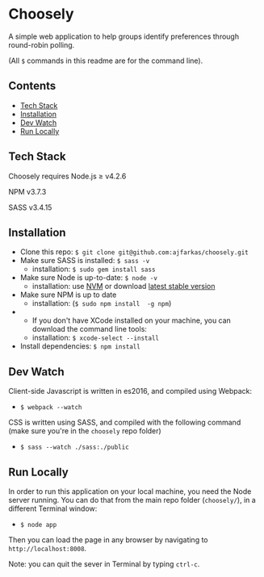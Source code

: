 # Choosely
A simple web application to help groups identify preferences through round-robin polling.

(All `$` commands in this readme are for the command line).

## Contents

  - [Tech Stack](#tech-stack)
  - [Installation](#installation)
  - [Dev Watch](#dev-watch)
  - [Run Locally](#run-locally)

## Tech Stack
Choosely requires Node.js ≥ v4.2.6

NPM v3.7.3

SASS v3.4.15

## Installation

  - Clone this repo: `$ git clone git@github.com:ajfarkas/choosely.git`
  - Make sure SASS is installed: `$ sass -v`
    - installation: `$ sudo gem install sass`
  - Make sure Node is up-to-date: `$ node -v`
    - installation: use [NVM](https://github.com/creationix/nvm) or download [latest stable version](https://nodejs.org/en/)
  - Make sure NPM is up to date
    - installation: (`$ sudo npm install  -g npm`)
  - * If you don't have XCode installed on your machine, you can download the command line tools:
    - installation: `$ xcode-select --install`
  - Install dependencies: `$ npm install`

## Dev Watch
Client-side Javascript is written in es2016, and compiled using Webpack: 

  - `$ webpack --watch`

CSS is written using SASS, and compiled with the following command (make sure you're in the `choosely` repo folder)

  - `$ sass --watch ./sass:./public`

## Run Locally
In order to run this application on your local machine, you need the Node server running. You can do that from the main repo folder (`choosely/`), in a different Terminal window: 

  - `$ node app`

Then you can load the page in any browser by navigating to `http://localhost:8008`.

Note: you can quit the sever in Terminal by typing `ctrl-c`.
